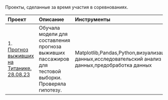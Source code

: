 Проекты, сделанные за время участия в соревнованиях.

| Проект            | Описание                | Инструменты     | Выводы        |
| :----------------- |:----------------|:------------|:-----------------|
|1. <a href="https://github.com/WaterPrima/Kaggle/tree/main/Прогноз%20выживших%20на%20Титанике.%2028.08.23">Прогноз выживших на Титанике. 28.08.23</a>|Обучала модели для составления прогноза выживших пассажиров для тестовой выборки. Проверяла гипотезу.| Matplotlib,Pandas,Python,визуализация данных,исследовательский анализ данных,предобработка данных|Предсказала количество выживших: их гендер, возраст, статус. Подтвердила гипотезу: спаслось больше женщин.

